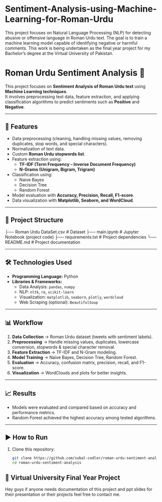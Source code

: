 # Sentiment-Analysis-using-Machine-Learning-for-Roman-Urdu
This project focuses on Natural Language Processing (NLP) for detecting abusive or offensive language in Roman Urdu text. The goal is to train a machine learning model capable of identifying negative or harmful comments. This work is being undertaken as the final year project for my Bachelor’s degree at the Virtual University of Pakistan.


# Roman Urdu Sentiment Analysis 📝

This project focuses on **Sentiment Analysis of Roman Urdu text** using **Machine Learning techniques**.  
It involves preprocessing text data, feature extraction, and applying classification algorithms to predict sentiments such as **Positive** and **Negative**.  

---

## 🚀 Features
- Data preprocessing (cleaning, handling missing values, removing duplicates, stop words, and special characters).
- Normalization of text data.
- Custom **Roman Urdu stopwords list**.
- Feature extraction using:
  - **TF-IDF (Term Frequency – Inverse Document Frequency)**
  - **N-Grams (Unigram, Bigram, Trigram)**
- Classification using:
  - Naive Bayes
  - Decision Tree
  - Random Forest
- Model evaluation with **Accuracy, Precision, Recall, F1-score**.
- Data visualization with **Matplotlib, Seaborn, and WordCloud**.

---

## 📂 Project Structure
├── Roman Urdu DataSet.csv # Dataset
├── main.ipynb # Jupyter Notebook (project code)
├── requirements.txt # Project dependencies
└── README.md # Project documentation

---

## 🛠️ Technologies Used
- **Programming Language:** Python  
- **Libraries & Frameworks:**  
  - Data Analysis: `pandas`, `numpy`  
  - NLP: `nltk`, `re`, `scikit-learn`  
  - Visualization: `matplotlib`, `seaborn`, `plotly`, `wordcloud`  
  - Web Scraping (optional): `BeautifulSoup`  

---

## 📊 Workflow
1. **Data Collection** → Roman Urdu dataset (tweets with sentiment labels).  
2. **Preprocessing** → Handle missing values, duplicates, lowercase conversion, stopwords & special character removal.  
3. **Feature Extraction** → TF-IDF and N-Gram modeling.  
4. **Model Training** → Naive Bayes, Decision Tree, Random Forest.  
5. **Evaluation** → Accuracy, confusion matrix, precision, recall, and F1-score.  
6. **Visualization** → WordClouds and plots for better insights.  

---

## 📈 Results
- Models were evaluated and compared based on accuracy and performance metrics.  
- Random Forest achieved the highest accuracy among tested algorithms.  

---

## ▶️ How to Run
1. Clone this repository:
   ```bash
   git clone https://github.com/sobal-codler/roman-urdu-sentiment-analysis.git
   cd roman-urdu-sentiment-analysis

## 📝 Virtual University Final Year Project
Hey guys if anyone needs documentation of this project and ppt slides for their presentation or their projects feel free to contact me.
